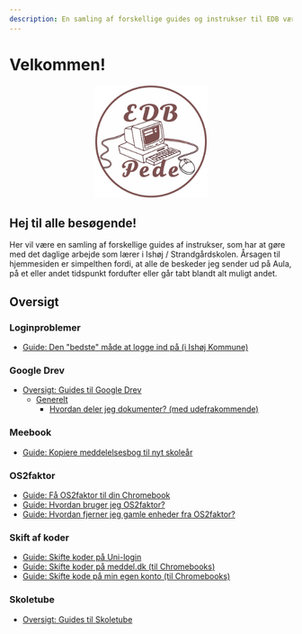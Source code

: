 ```yaml
---
description: En samling af forskellige guides og instrukser til EDB værktøjer
---
```


# Velkommen!

<div align="center">
<img src=".gitbook/assets/edbpede.svg" alt="EDB Pede Logo" width="200"/>
</div>

## Hej til alle besøgende!

Her vil være en samling af forskellige guides af instrukser, som har at gøre med det daglige arbejde som lærer i Ishøj / Strandgårdskolen. Årsagen til hjemmesiden er simpelthen fordi, at alle de beskeder jeg sender ud på Aula, på et eller andet tidspunkt fordufter eller går tabt blandt alt muligt andet.



## Oversigt

### Loginproblemer

* [Guide: Den "bedste" måde at logge ind på (i Ishøj Kommune)](loginproblemer/den-bedste-made-at-logge-ind-pa.md)

### Google Drev

* [Oversigt: Guides til Google Drev](google-drev/oversigt/)
  * [Generelt](google-drev/oversigt/generelt/)
    * [Hvordan deler jeg dokumenter? (med udefrakommende)](google-drev/oversigt/generelt/hvordan-deler-jeg-dokumenter.md)

### Meebook

* [Guide: Kopiere meddelelsesbog til nyt skoleår](meebook/kopiere-meddelsesbog-til-nyt-skolear.md)

### OS2faktor

* [Guide: Få OS2faktor til din Chromebook](os2faktor/fa-os2faktor-til-din-chromebook.md)
* [Guide: Hvordan bruger jeg OS2faktor?](os2faktor/hvordan-bruger-jeg-os2faktor.md)
* [Guide: Hvordan fjerner jeg gamle enheder fra OS2faktor?](os2faktor/hvordan-fjerner-jeg-gamle-enheder-fra-os2faktor.md)

### Skift af koder

* [Guide: Skifte koder på Uni-login](skift-af-koder/sadan-skifter-du-kode-pa-uni-login.md)
* [Guide: Skifte koder på meddel.dk (til Chromebooks](skift-af-koder/sadan-skifter-du-kode-pa-meddel.dk-til-chromebooks.md)[)](skift-af-koder/sadan-skifter-du-kode-pa-meddel.dk-til-chromebooks.md)
* [Guide: Skifte kode på min egen konto (til Chromebooks)](skift-af-koder/sadan-skifter-du-din-egen-kode-pa-din-chromebook.md)

### Skoletube

* [Oversigt: Guides til Skoletube](skoletube/oversigt/)

